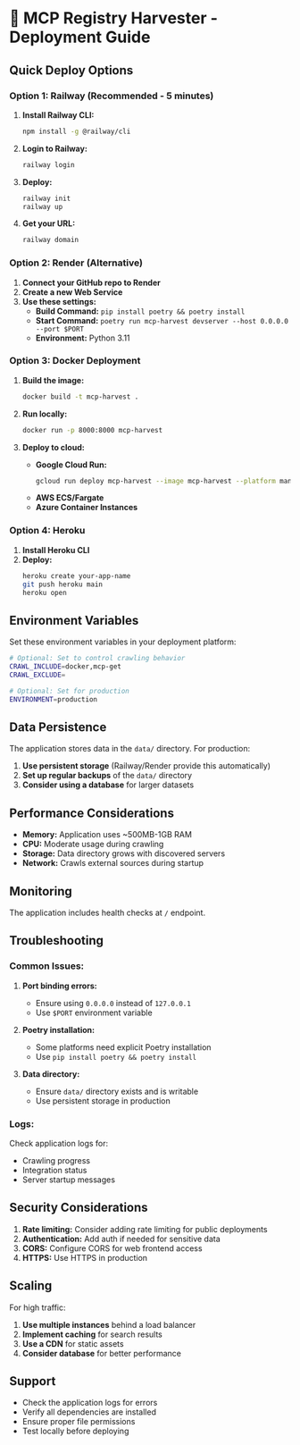 # 🚀 MCP Registry Harvester - Deployment Guide

## Quick Deploy Options

### **Option 1: Railway (Recommended - 5 minutes)**

1. **Install Railway CLI:**
   ```bash
   npm install -g @railway/cli
   ```

2. **Login to Railway:**
   ```bash
   railway login
   ```

3. **Deploy:**
   ```bash
   railway init
   railway up
   ```

4. **Get your URL:**
   ```bash
   railway domain
   ```

### **Option 2: Render (Alternative)**

1. **Connect your GitHub repo to Render**
2. **Create a new Web Service**
3. **Use these settings:**
   - **Build Command:** `pip install poetry && poetry install`
   - **Start Command:** `poetry run mcp-harvest devserver --host 0.0.0.0 --port $PORT`
   - **Environment:** Python 3.11

### **Option 3: Docker Deployment**

1. **Build the image:**
   ```bash
   docker build -t mcp-harvest .
   ```

2. **Run locally:**
   ```bash
   docker run -p 8000:8000 mcp-harvest
   ```

3. **Deploy to cloud:**
   - **Google Cloud Run:**
     ```bash
     gcloud run deploy mcp-harvest --image mcp-harvest --platform managed
     ```
   - **AWS ECS/Fargate**
   - **Azure Container Instances**

### **Option 4: Heroku**

1. **Install Heroku CLI**
2. **Deploy:**
   ```bash
   heroku create your-app-name
   git push heroku main
   heroku open
   ```

## Environment Variables

Set these environment variables in your deployment platform:

```bash
# Optional: Set to control crawling behavior
CRAWL_INCLUDE=docker,mcp-get
CRAWL_EXCLUDE=

# Optional: Set for production
ENVIRONMENT=production
```

## Data Persistence

The application stores data in the `data/` directory. For production:

1. **Use persistent storage** (Railway/Render provide this automatically)
2. **Set up regular backups** of the `data/` directory
3. **Consider using a database** for larger datasets

## Performance Considerations

- **Memory:** Application uses ~500MB-1GB RAM
- **CPU:** Moderate usage during crawling
- **Storage:** Data directory grows with discovered servers
- **Network:** Crawls external sources during startup

## Monitoring

The application includes health checks at `/` endpoint.

## Troubleshooting

### Common Issues:

1. **Port binding errors:**
   - Ensure using `0.0.0.0` instead of `127.0.0.1`
   - Use `$PORT` environment variable

2. **Poetry installation:**
   - Some platforms need explicit Poetry installation
   - Use `pip install poetry && poetry install`

3. **Data directory:**
   - Ensure `data/` directory exists and is writable
   - Use persistent storage in production

### Logs:

Check application logs for:
- Crawling progress
- Integration status
- Server startup messages

## Security Considerations

1. **Rate limiting:** Consider adding rate limiting for public deployments
2. **Authentication:** Add auth if needed for sensitive data
3. **CORS:** Configure CORS for web frontend access
4. **HTTPS:** Use HTTPS in production

## Scaling

For high traffic:
1. **Use multiple instances** behind a load balancer
2. **Implement caching** for search results
3. **Use a CDN** for static assets
4. **Consider database** for better performance

## Support

- Check the application logs for errors
- Verify all dependencies are installed
- Ensure proper file permissions
- Test locally before deploying 